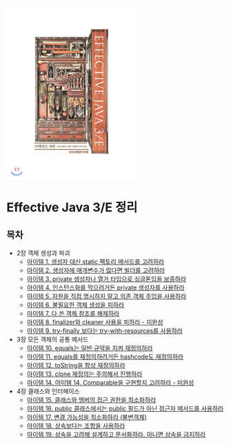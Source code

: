 <img src="image/800x0.jpeg" width="300" />



# Effective Java 3/E 정리



## 목차

* 2장 객체 생성과 파괴
  * [아이템 1. 생성자 대신 static 팩토리 메서드를 고려하라](https://github.com/binghe819/TIL/blob/master/JAVA/Effective%20Java/item01.md)
  * [아이템 2. 생성자에 매개변수가 많다면 빌더를 고려하라](https://github.com/binghe819/TIL/blob/master/JAVA/Effective%20Java/item02.md)
  * [아이템 3. private 생성자나 열거 타입으로 싱글톤임을 보증하라](https://github.com/binghe819/TIL/blob/master/JAVA/Effective%20Java/item03.md)
  * [아이템 4. 인스턴스화를 막으려거든 private 생성자를 사용하라](https://github.com/binghe819/TIL/blob/master/JAVA/Effective%20Java/item04.md)
  * [아이템 5. 자원을 직접 명시하지 말고 의존 객체 주입을 사용하라](https://github.com/binghe819/TIL/blob/master/JAVA/Effective%20Java/item05.md)
  * [아이템 6. 불필요한 객체 생성을 피하라](https://github.com/binghe819/TIL/blob/master/JAVA/Effective%20Java/item06.md)
  * [아이템 7. 다 쓴 객체 참조를 해제하라](https://github.com/binghe819/TIL/blob/master/JAVA/Effective%20Java/item07.md)
  * [아이템 8. finalizer와 cleaner 사용을 피하라 - 미완성](https://github.com/binghe819/TIL/blob/master/JAVA/Effective%20Java/item08.md)
  * [아이템 9. try-finally 보다는 try-with-resources를 사용하라](https://github.com/binghe819/TIL/blob/master/JAVA/Effective%20Java/item09.md)
* 3장 모든 객체의 공통 메서드
  * [아이템 10. equals는 일반 규약을 지켜 재정의하라](https://github.com/binghe819/TIL/blob/master/JAVA/Effective%20Java/item10.md)
  * [아이템 11. equals를 재정의하려거든 hashcode도 재정의하라](https://github.com/binghe819/TIL/blob/master/JAVA/Effective%20Java/item11.md)
  * [아이템 12. toString을 항상 재정의하라](https://github.com/binghe819/TIL/blob/master/JAVA/Effective%20Java/item12.md)
  * [아이템 13. clone 재정의는 주의해서 진행하라](https://github.com/binghe819/TIL/blob/master/JAVA/Effective%20Java/item13.md)
  * [아이템 14. 아이템 14. Comparable을 구현할지 고려하라 - 미완성](https://github.com/binghe819/TIL/blob/master/JAVA/Effective%20Java/item14.md)
* 4장 클래스와 인터페이스
  * [아이템 15. 클래스와 멤버의 접근 권한을 최소화하라](https://github.com/binghe819/TIL/blob/master/JAVA/Effective%20Java/item15.md)
  * [아이템 16. public 클래스에서는 public 필드가 아닌 접근자 메서드를 사용하라](https://github.com/binghe819/TIL/blob/master/JAVA/Effective%20Java/item16.md)
  * [아이템 17. 변경 가능성을 최소화하라 (불변객체)](https://github.com/binghe819/TIL/blob/master/JAVA/Effective%20Java/item17.md)
  * [아이템 18. 상속보다는 조합을 사용하라](https://github.com/binghe819/TIL/blob/master/JAVA/Effective%20Java/item18.md)
  * [아이템 19. 상속을 고려해 설계하고 문서화하라. 아니면 상속을 금지하라](https://github.com/binghe819/TIL/blob/master/JAVA/Effective%20Java/item19.md)

